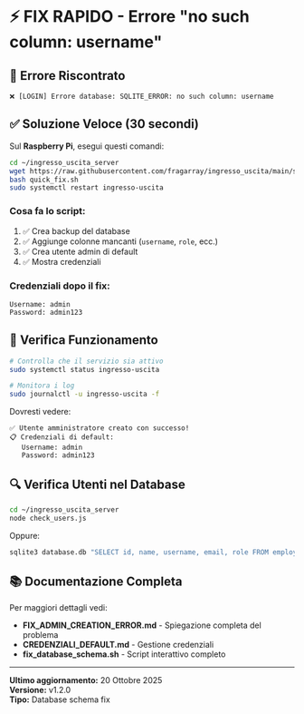 # ⚡ FIX RAPIDO - Errore "no such column: username"

## 🔴 Errore Riscontrato

```
❌ [LOGIN] Errore database: SQLITE_ERROR: no such column: username
```

## ✅ Soluzione Veloce (30 secondi)

Sul **Raspberry Pi**, esegui questi comandi:

```bash
cd ~/ingresso_uscita_server
wget https://raw.githubusercontent.com/fragarray/ingresso_uscita/main/server/quick_fix.sh
bash quick_fix.sh
sudo systemctl restart ingresso-uscita
```

### Cosa fa lo script:
1. ✅ Crea backup del database
2. ✅ Aggiunge colonne mancanti (`username`, `role`, ecc.)
3. ✅ Crea utente admin di default
4. ✅ Mostra credenziali

### Credenziali dopo il fix:
```
Username: admin
Password: admin123
```

## 🧪 Verifica Funzionamento

```bash
# Controlla che il servizio sia attivo
sudo systemctl status ingresso-uscita

# Monitora i log
sudo journalctl -u ingresso-uscita -f
```

Dovresti vedere:
```
✅ Utente amministratore creato con successo!
📋 Credenziali di default:
   Username: admin
   Password: admin123
```

## 🔍 Verifica Utenti nel Database

```bash
cd ~/ingresso_uscita_server
node check_users.js
```

Oppure:

```bash
sqlite3 database.db "SELECT id, name, username, email, role FROM employees;"
```

## 📚 Documentazione Completa

Per maggiori dettagli vedi:
- **FIX_ADMIN_CREATION_ERROR.md** - Spiegazione completa del problema
- **CREDENZIALI_DEFAULT.md** - Gestione credenziali
- **fix_database_schema.sh** - Script interattivo completo

---

**Ultimo aggiornamento:** 20 Ottobre 2025  
**Versione:** v1.2.0  
**Tipo:** Database schema fix
